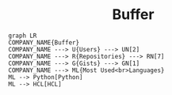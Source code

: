 <h1 align="center">Buffer</h1>

```mermaid
graph LR
COMPANY_NAME{Buffer}
COMPANY_NAME ---> U{Users} ---> UN[2]
COMPANY_NAME ---> R{Repositories} ---> RN[7]
COMPANY_NAME ---> G{Gists} ---> GN[1]
COMPANY_NAME ---> ML{Most Used<br>Languages}
ML --> Python[Python]
ML --> HCL[HCL]
```
